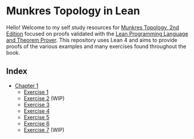 # Munkres Topology in Lean

Hello! Welcome to my self study resources for [Munkres Topology, 2nd Edition](https://www.pearson.com/en-us/subject-catalog/p/topology-classic-version/P200000006299) focused on proofs validated with the [Lean Programming Language and Theorem Prover](https://lean-lang.org/). This repository uses Lean 4 and aims to provide proofs of the various examples and many exercises found throughout the book.

## Index

* [Chapter 1](./Chapter01/)
  - [Exercise 1](./Chapter01/Exercise01.lean)
  - [Exercise 2](./Chapter01/Exercise02.lean) (WIP)
  - [Exercise 3](./Chapter01/Exercise03.lean)
  - [Exercise 4](./Chapter01/Exercise04.lean)
  - [Exercise 5](./Chapter01/Exercise05.lean)
  - [Exercise 6](./Chapter01/Exercise06.lean)
  - [Exercise 7](./Chapter01/Exercise07.lean) (WIP)
